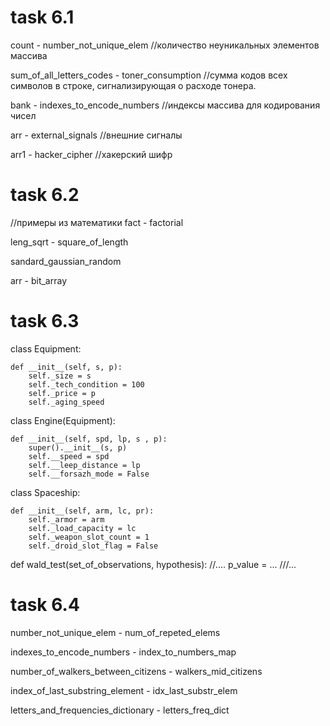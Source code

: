 # task 6.1

count - number_not_unique_elem
//количество неуникальных элементов массива

sum_of_all_letters_codes - toner_consumption
//сумма кодов всех символов в строке, сигнализирующая о расходе тонера.

bank - indexes_to_encode_numbers
//индексы массива для кодирования чисел

arr - external_signals
//внешние сигналы

arr1 - hacker_cipher
//хакерский шифр

# task 6.2
//примеры из математики
fact - factorial

leng_sqrt - square_of_length

sandard_gaussian_random

arr - bit_array


# task 6.3

class Equipment:

    def __init__(self, s, p):
        self._size = s
        self._tech_condition = 100
        self._price = p
        self._aging_speed


class Engine(Equipment):

    def __init__(self, spd, lp, s , p):
        super().__init__(s, p)
        self.__speed = spd
        self.__leep_distance = lp
        self.__forsazh_mode = False


class Spaceship:

    def __init__(self, arm, lc, pr):
        self._armor = arm 
        self._load_capacity = lc 
        self._weapon_slot_count = 1
        self._droid_slot_flag = False

def wald_test(set_of_observations, hypothesis):
    //....
    p_value = ...
    ///...

# task 6.4

number_not_unique_elem - num_of_repeted_elems

indexes_to_encode_numbers - index_to_numbers_map

number_of_walkers_between_citizens - walkers_mid_citizens

index_of_last_substring_element - idx_last_substr_elem

letters_and_frequencies_dictionary - letters_freq_dict
